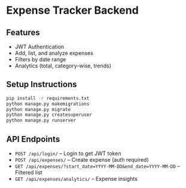 # Expense Tracker Backend

## Features
- JWT Authentication
- Add, list, and analyze expenses
- Filters by date range
- Analytics (total, category-wise, trends)

## Setup Instructions
```bash
pip install -r requirements.txt
python manage.py makemigrations
python manage.py migrate
python manage.py createsuperuser
python manage.py runserver
```

## API Endpoints
- `POST /api/login/` – Login to get JWT token
- `POST /api/expenses/` – Create expense (auth required)
- `GET /api/expenses/?start_date=YYYY-MM-DD&end_date=YYYY-MM-DD` – Filtered list
- `GET /api/expenses/analytics/` – Expense insights
